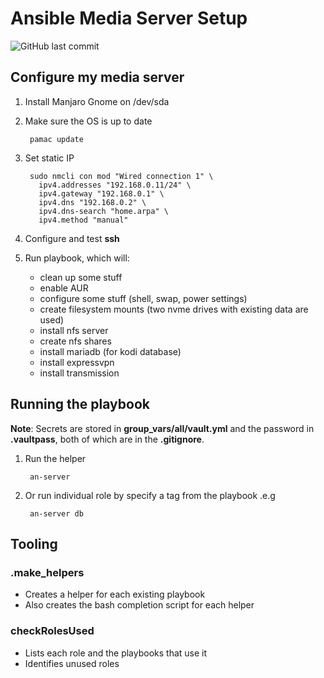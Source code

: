 # Ansible Media Server Setup

![GitHub last commit](https://img.shields.io/github/last-commit/marinierb/ansible-server)

## Configure my media server

1. Install Manjaro Gnome on /dev/sda
1. Make sure the OS is up to date

        pamac update

1. Set static IP

        sudo nmcli con mod "Wired connection 1" \
          ipv4.addresses "192.168.0.11/24" \
          ipv4.gateway "192.168.0.1" \
          ipv4.dns "192.168.0.2" \
          ipv4.dns-search "home.arpa" \
          ipv4.method "manual"

1. Configure and test **ssh**
1. Run playbook, which will:
   * clean up some stuff
   * enable AUR
   * configure some stuff (shell, swap, power settings)
   * create filesystem mounts (two nvme drives with existing data are used)
   * install nfs server
   * create nfs shares
   * install mariadb (for kodi database)
   * install expressvpn
   * install transmission

## Running the playbook

**Note**: Secrets are stored in **group_vars/all/vault.yml** and the password in **.vaultpass**, both of which are in the **.gitignore**.

1. Run the helper

        an-server

1. Or run individual role by specify a tag from the playbook .e.g

        an-server db

## Tooling

### .make_helpers

* Creates a helper for each existing playbook
* Also creates the bash completion script for each helper

### checkRolesUsed

* Lists each role and the playbooks that use it
* Identifies unused roles
